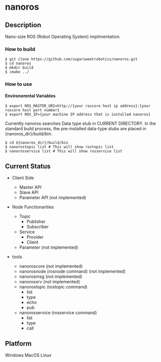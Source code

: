 # nanoros

## Description
Nano-size ROS (Robot Operating System) implimentation.

### How to build
```
$ git clone https://github.com/sugarsweetrobotics/nanoros.git
$ cd nanoros
$ mkdir build
$ cmake ../
```


### How to use

#### Environemntal Variables
```
$ export ROS_MASTER_URI=http://{your roscore host ip address}:{your roscore host port number}
$ export ROS_IP={your machine IP address that is installed nanoros}
```

Currently nanoros searches Data type stub in CURRENT DIRECTORY. In the standard build process, the pre-installed data-type stubs are placed in {nanoros_dir}/build/bin.

```
$ cd ${nanoros_dir}/build/bin
$ nanorostopic list # This will show rostopic list
$ nanorosservice list # This will show rosservice list
```

## Current Status


* Client Side
  * Master API
  * Slave API
  * Parameter API (not implemented)

* Node Functionarities
  * Topic
    * Publisher
    * Subscriber
  * Service
    * Provider
    * Client
  * Parameter (not implemented)

* tools
  * nanoroscore (not implemented)
  * nanorosnode (rosnode command) (not implemented)
  * nanorosmsg (not implemented)
  * nanorossrv (not implemented)
  * nanorostopic (rostopic command)
    * list
    * type
    * echo
    * pub
  * nanorosservice (rosservice command)
    * list
    * type
    * call
  

## Platform
Windows
MacOS
Linux


